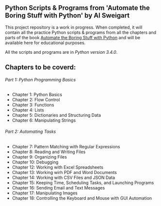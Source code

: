 ## Python Scripts & Programs from 'Automate the Boring Stuff with Python' by Al Sweigart
This project repository is a work in progress. When completed, it will contain all the practice Python scripts & programs from all the chapters and parts of the book [Automate the Boring Stuff with Python](https://automatetheboringstuff.com/) and will be available here for educational purposes.

All the scripts and programs are in *Python version 3.4.0*.

## Chapters to be coverd:
###### Part 1: Python Programming Basics
- Chapter 1: Python Basics
- Chapter 2: Flow Control
- Chapter 3: Functions
- Chapter 4: Lists
- Chapter 5: Dictionaries and Structuring Data
- Chapter 6: Manipulating Strings
###### Part 2: Automating Tasks
- Chapter 7: Pattern Matching with Regular Expressions
- Chapter 8: Reading and Writing Files
- Chapter 9: Organizing Files
- Chapter 10: Debugging
- Chapter 12: Working with Excel Spreadsheets
- Chapter 13: Working wirh PDF and Word Documents
- Chapter 14: Working with CSV Files and JSON Data
- Chapter 15: Keeping Time, Scheduling Tasks, and Launching Programs
- Chapter 16: Sending Email and Text Messages
- Chapter 17: Manipulating Images
- Chapter 18: Controlling the Keyboard and Mouse with GUI Automation
